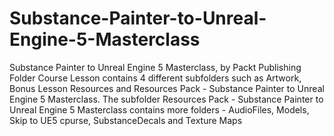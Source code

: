 # Substance-Painter-to-Unreal-Engine-5-Masterclass
Substance Painter to Unreal Engine 5 Masterclass, by Packt Publishing
Folder Course Lesson contains 4 different subfolders such as Artwork, Bonus Lesson Resources and Resources Pack - Substance Painter to Unreal Engine 5 Masterclass.
The subfolder Resources Pack - Substance Painter to Unreal Engine 5 Masterclass contains  more folders - AudioFiles, Models, Skip to UE5 cpurse, SubstanceDecals and Texture Maps

